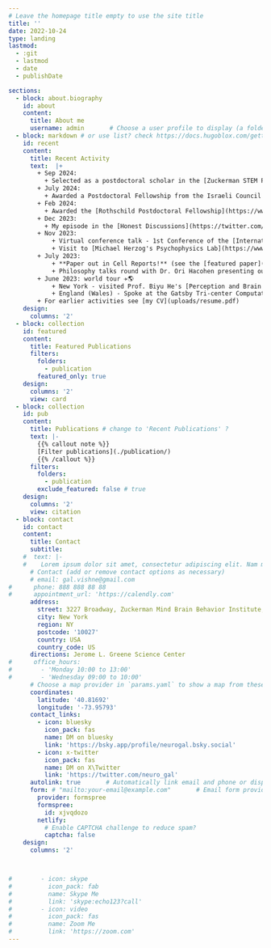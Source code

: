 ```yaml
---
# Leave the homepage title empty to use the site title
title: ''
date: 2022-10-24
type: landing
lastmod:
  - :git
  - lastmod
  - date
  - publishDate

sections:
  - block: about.biography
    id: about
    content:
      title: About me
      username: admin       # Choose a user profile to display (a folder name within `content/authors/`)
  - block: markdown # or use list? check https://docs.hugoblox.com/getting-started/page-builder/
    id: recent
    content:
      title: Recent Activity
      text:  |+
        + Sep 2024:
          + Selected as a postdoctoral scholar in the [Zuckerman STEM Postdoctoral Leadership Program](https://zuckermanstem.org/scholars/dr-gal-vishne/) 🏆
        + July 2024:
          + Awarded a Postdoctoral Fellowship from the Israeli Council for Higher Education 😀
        + Feb 2024:
          + Awarded the [Rothschild Postdoctoral Fellowship](https://www.yadhanadiv.org.il/rothschild-fellows) 🏅
        + Dec 2023:
          + My episode in the [Honest Discussions](https://twitter.com/HonestDiscuss) podcast is out! Check it out [here](https://www.youtube.com/watch?v=Tx4t_Ct6g_E&t=1s) 🎧
        + Nov 2023:
            + Virtual conference talk - 1st Conference of the [International Society for the Philosophy of the Sciences of the Mind (ISPSM 2023)](https://www.ispsmind.com/international-conference/) 🖥️ 
            + Visit to [Michael Herzog's Psychophysics Lab](https://www.epfl.ch/labs/lpsy/) in EPFL Laussanne & speaking at the Vision & Cognition Seminar ✈️ 
        + July 2023:
            + **Paper out in Cell Reports!** (see the [featured paper](#featured)) 🥳🎆
            + Philosophy talks round with Dr. Ori Hacohen presenting our joint work on pragmatic theories of neural representation (several local conference talks, including at the [IIAS workshop on The Indeterminacy of Computation](https://iias.huji.ac.il/event/indeterminacy-computation-research-group-reunion-conference))
        + June 2023: world tour ✈️🌎
            + New York - visited Prof. Biyu He's [Perception and Brain Dynamics Lab](https://med.nyu.edu/helab/) at NYU and presented at the [annual meeting of the Association for the Scientific Study of Consciousness (ASSC)](https://theassc.org/assc-26/)
            + England (Wales) - Spoke at the Gatsby Tri-center Computational Neuroscience Annual Meeting in Gladstone's Library @ Hawarden, Wales
        + For earlier activities see [my CV](uploads/resume.pdf)
    design:
      columns: '2'
  - block: collection
    id: featured
    content:
      title: Featured Publications
      filters:
        folders:
          - publication
        featured_only: true
    design:
      columns: '2'
      view: card
  - block: collection
    id: pub
    content:
      title: Publications # change to 'Recent Publications' ?
      text: |-
        {{% callout note %}}
        [Filter publications](./publication/)
        {{% /callout %}}
      filters:
        folders:
          - publication
        exclude_featured: false # true
    design:
      columns: '2'
      view: citation
  - block: contact
    id: contact
    content:
      title: Contact
      subtitle:
    #  text: |-
    #    Lorem ipsum dolor sit amet, consectetur adipiscing elit. Nam mi diam, venenatis ut magna et, vehicula efficitur enim.
      # Contact (add or remove contact options as necessary)
      # email: gal.vishne@gmail.com
#      phone: 888 888 88 88
#      appointment_url: 'https://calendly.com'
      address:
        street: 3227 Broadway, Zuckerman Mind Brain Behavior Institute, Columbia University
        city: New York
        region: NY
        postcode: '10027'
        country: USA
        country_code: US
      directions: Jerome L. Greene Science Center
#      office_hours:
#        - 'Monday 10:00 to 13:00'
#        - 'Wednesday 09:00 to 10:00'
      # Choose a map provider in `params.yaml` to show a map from these coordinates
      coordinates:
        latitude: '40.81692' 
        longitude: '-73.95793'   
      contact_links:
        - icon: bluesky
          icon_pack: fas
          name: DM on bluesky
          link: 'https://bsky.app/profile/neurogal.bsky.social'
        - icon: x-twitter
          icon_pack: fas
          name: DM on X\Twitter
          link: 'https://twitter.com/neuro_gal'
      autolink: true       # Automatically link email and phone or display as text?
      form: # "mailto:your-email@example.com"       # Email form provider
        provider: formspree
        formspree: 
          id: xjvqdozo
        netlify:
          # Enable CAPTCHA challenge to reduce spam?
          captcha: false
    design:
      columns: '2'



#        - icon: skype
#          icon_pack: fab
#          name: Skype Me
#          link: 'skype:echo123?call'
#        - icon: video
#          icon_pack: fas
#          name: Zoom Me
#          link: 'https://zoom.com'
---
```

